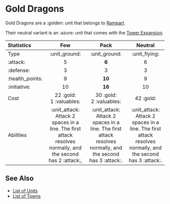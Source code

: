 # Gold Dragons

Gold Dragons are a :golden: unit that belongs to [Rampart](../towns/rampart.md).

Their neutral variant is an :azure: unit that comes with the [Tower Expansion](../content.md).


| Statistics | Few | Pack | Neutral |
| :--- | :---: | :---: | :---: |
| Type | :unit_ground: | :unit_ground: | :unit_flying: |
| :attack: | 5 | **6** | 6 |
| :defense: | 3 | 3 | 3 |
| :health_points: | 9 | **10** | 9 |
| :initiative: | 10 | **16** | 10 |
| Cost | 22 :gold:<br>1 :valuables: | 30 :gold:<br>2 :valuables: | 42 :gold: |
| Abilities | :unit_attack: Attack 2 spaces in a line. The first attack resolves normally, and the second has 2 :attack:, | :unit_attack: Attack 2 spaces in a line. The first attack resolves normally, and the second has 3 :attack:. | :unit_attack: Attack 2 spaces in a line. The first attack resolves normally, and the second has 3 :attack:. |


## See Also

- [List of Units](../units.md)
- [List of Towns](../towns.md)
